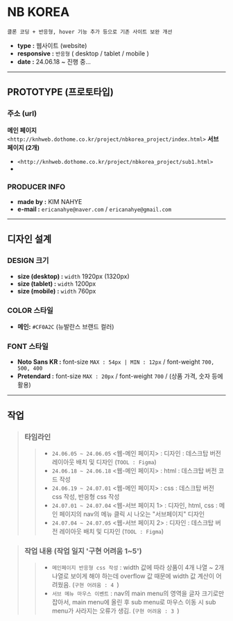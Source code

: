 # NB KOREA
`클론 코딩 + 반응형, hover 기능 추가 등으로 기존 사이트 보완 개선`
* **type :** 웹사이트 (website)
* **responsive :** `반응형` ( desktop / tablet / mobile )
* **date :** 24.06.18 ~ 진행 중...

***
## PROTOTYPE (프로토타입)

### 주소 (url)
**메인 페이지** `<http://knhweb.dothome.co.kr/project/nbkorea_project/index.html>`
**서브 페이지 (2개)**
* `<http://knhweb.dothome.co.kr/project/nbkorea_project/sub1.html>`
* 

### PRODUCER INFO
* **made by :** KIM NAHYE
* **e-mail :** `ericanahye@naver.com` / `ericanahye@gmail.com`

***
## 디자인 설계

### DESIGN 크기
* **size (desktop) :** `width` 1920px (1320px)
* **size (tablet) :** `width` 1200px
* **size (mobile) :** `width` 760px

### COLOR 스타일
* **메인:** `#CF0A2C` (뉴발란스 브랜드 컬러)

### FONT 스타일
* **Noto Sans KR :** font-size `MAX : 54px | MIN : 12px` / font-weight `700, 500, 400`
* **Pretendard :** font-size `MAX : 20px` / font-weight `700` / (상품 가격, 숫자 등에 활용)

***
## 작업
> ### 타임라인
>   > * `24.06.05 ~ 24.06.05` <웹-메인 페이지> : 디자인 : 데스크탑 버전 레이아웃 배치 및 디자인 (`TOOL : Figma`)
>   > * `24.06.18 ~ 24.06.18` <웹-메인 페이지> : html : 데스크탑 버전 코드 작성
>   > * `24.06.19 ~ 24.07.01` <웹-메인 페이지> : css : 데스크탑 버전 css 작성, 반응형 css 작성
>   > * `24.07.01 ~ 24.07.04` <웹-서브 페이지 1> : 디자인, html, css : 메인 페이지의 nav의 메뉴 클릭 시 나오는 "서브페이지" 디자인
>   > * `24.07.04 ~ 24.07.05` <웹-서브 페이지 2> : 디자인 : 데스크탑 버전 레이아웃 배치 및 디자인 (`TOOL : Figma`)

> ### 작업 내용 (작업 일지 '구현 어려움 1~5')
>   > * `메인페이지 반응형 css 작성` : width 값에 따라 상품이 4개 나열 ~ 2개 나열로 보이게 해야 하는데 overflow 값 때문에 width 값 계산이 어려웠음. (`구현 어려움 : 4 `)
>   > * `서브 메뉴 마우스 이벤트` : nav의 main menu의 영역을 글자 크기로만 잡아서, main menu에 올린 후 sub menu로 마우스 이동 시 sub menu가 사라지는 오류가 생김. (`구현 어려움 : 3 `)